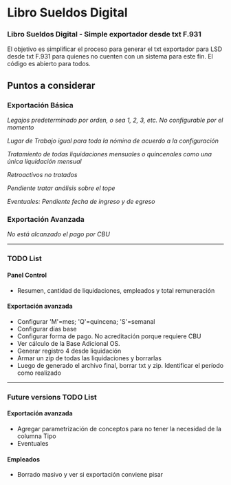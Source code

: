 # Libro Sueldos Digital

### Libro Sueldos Digital - Simple exportador desde txt F.931

El objetivo es simplificar el proceso para generar el txt exportador para LSD desde txt F.931 para quienes no cuenten con un sistema para este fin.
El código es abierto para todos.


## Puntos a considerar

### Exportación Básica

_Legajos predeterminado por orden, o sea 1, 2, 3, etc. No configurable por el momento_

_Lugar de Trabajo igual para toda la nómina de acuerdo a la configuración_

_Tratamiento de todas liquidaciones mensuales o quincenales como una única liquidación mensual_

_Retroactivos no tratados_

_Pendiente tratar análisis sobre el tope_

_Eventuales: Pendiente fecha de ingreso y de egreso_

### Exportación Avanzada

_No está alcanzado el pago por CBU_

---

### TODO List
#### Panel Control

* Resumen, cantidad de liquidaciones, empleados y total remuneración

#### Exportación avanzada

* Configurar 'M'=mes; 'Q'=quincena; 'S'=semanal
* Configurar días base
* Configurar forma de pago. No acreditación porque requiere CBU
* Ver cálculo de la Base Adicional OS.
* Generar registro 4 desde liquidación
* Armar un zip de todas las liquidaciones y borrarlas
* Luego de generado el archivo final, borrar txt y zip. Identificar el período como realizado


---

### Future versions TODO List

#### Exportación avanzada
* Agregar parametrización de conceptos para no tener la necesidad de la columna Tipo
* Eventuales

#### Empleados
* Borrado masivo y ver si exportación conviene pisar